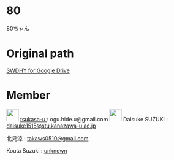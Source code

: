 # 80
80ちゃん

# Original path
<a href="https://drive.google.com/drive/u/0/folders/19vBwXucsIokRlx7sUrJF8FMKlW8F601F">
  SWDHY for Google Drive
</a>

# Member

<img width="32px" height="32px" src="https://avatars.githubusercontent.com/u/68099974?v=4">
<a href="https://github.com/tsukasa-u">
tsukasa-u
</a>
:
<a src="ogu.hide.u@gmail.com">
ogu.hide.u@gmail.com
</a>

<img width="32px" height="32px" src="https://avatars.githubusercontent.com/u/68099974?v=4">
Daisuke SUZUKI
:
<a href="daisuke1515@stu.kanazawa-u.ac.jp">
daisuke1515@stu.kanazawa-u.ac.jp
</a>

北見涼
:
<a href="takaws0510@gmail.com">
takaws0510@gmail.com
</a>

Kouta Suzuki
:
<a href="">
unknown
</a>
